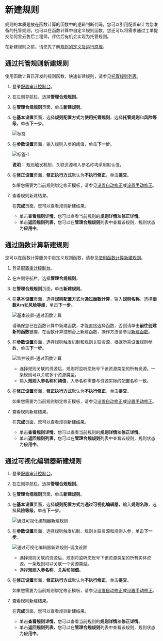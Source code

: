 # 新建规则

规则的本质是放在函数计算的函数中的逻辑判断代码，您可以引用配置审计为您准备的托管规则，也可以在函数计算中自定义规则函数。您还可以将需求通过工单提交给阿里云售后工程师，评估后有机会实现为托管规则。

在新建规则之前，请您先了解[规则的定义及运行原理](/cn.zh-CN/资源合规审计/规则的定义及运行原理.md)。

## 通过托管规则新建规则

使用函数计算已开发的规则函数，快速新建规则，请参见[托管规则列表](/cn.zh-CN/资源合规审计/托管规则/托管规则列表.md)。

1.  登录[配置审计控制台](https://config.console.aliyun.com)。

2.  在左侧导航栏，选择**管理合规规则**。

3.  在**管理合规规则**页面，单击**新建规则**。

4.  在**基本设置**页面，选择**规则配置方式**为**使用托管规则**，选择**托管规则**和**风险等级**，单击**下一步**。

    ![标签](https://static-aliyun-doc.oss-cn-hangzhou.aliyuncs.com/assets/img/zh-CN/8479670061/p86601.png)

5.  在**参数设置**页面，输入规则入参的阈值，单击**下一步**。

    ![标签-1](https://static-aliyun-doc.oss-cn-hangzhou.aliyuncs.com/assets/img/zh-CN/8479670061/p86602.png)

    **说明：** 规则触发机制、关联资源和入参名称均采用默认值。

6.  在**修正设置**页面，**修正执行方式**默认为**不执行修正**，单击**提交**。

    如果您需要为当前规则绑定修正模板，请参见[设置自动修正](/cn.zh-CN/资源合规审计/修正设置/设置自动修正.md)或[设置手动修正](/cn.zh-CN/资源合规审计/修正设置/设置手动修正.md)。

7.  查看规则新建结果。

    在**完成**页面，您可以查看规则新建结果。

    -   单击**查看规则详情**，您可以查看当前规则的**规则详情**和**修正详情**。
    -   单击**返回规则列表**，您可以在**管理合规规则**列表中查看该规则，规则状态为**应用中**。

## 通过函数计算新建规则

您可以在函数计算服务中自定义规则函数，请参见[使用函数计算新建规则](/cn.zh-CN/资源合规审计/自定义规则/使用函数计算新建规则.md)。

1.  登录[配置审计控制台](https://config.console.aliyun.com)。

2.  在左侧导航栏，选择**管理合规规则**。

3.  在**管理合规规则**页面，单击**新建规则**。

4.  在**基本设置**页面，选择**规则配置方式**为**通过函数计算**，输入**规则名称**，选择**函数Arn**和**风险等级**，单击**下一步**。

    ![基本设置-通过函数计算](https://static-aliyun-doc.oss-cn-hangzhou.aliyuncs.com/assets/img/zh-CN/8356280061/p92989.png)

    请确保您已在函数计算中新建函数，才能直接选择函数，否则请单击**前往创建新的函数**链接，在函数计算控制台上新建函数，操作方法请参见[新建函数](https://help.aliyun.com/document_detail/73338.html)。

5.  在**参数设置**页面，选择规则触发机制和规则关联资源，根据所需设置规则参数，单击**下一步**。

    ![监控设置-通过函数计算](https://static-aliyun-doc.oss-cn-hangzhou.aliyuncs.com/assets/img/zh-CN/4146280061/p92993.png)

    -   选择规则关联的资源后，规则将监听您账号下该资源类型的所有资源。一条规则可以关联多个资源类型。
    -   输入**规则入参名称**和**阈值**，入参名称需要与资源实际的配置名称一致。
6.  在**修正设置**页面，**修正执行方式**默认为**不执行修正**，单击**提交**。

    如果您需要为当前规则绑定修正模板，请参见[设置自动修正](/cn.zh-CN/资源合规审计/修正设置/设置自动修正.md)或[设置手动修正](/cn.zh-CN/资源合规审计/修正设置/设置手动修正.md)。

7.  查看规则新建结果。

    在**完成**页面，您可以查看规则新建结果。

    -   单击**查看规则详情**，您可以查看当前规则的**规则详情**和**修正详情**。
    -   单击**返回规则列表**，您可以在**管理合规规则**列表中查看该规则，规则状态为**应用中**。

## 通过可视化编辑器新建规则

1.  登录[配置审计控制台](https://config.console.aliyun.com)。

2.  在左侧导航栏，选择**管理合规规则**。

3.  在**管理合规规则**页面，单击**新建规则**。

4.  在**基本设置**页面，选择**规则配置方式**为**通过可视化编辑器**，输入**规则名称**，选择**风险等级**，单击**下一步**。

    ![通过可视化编辑器新建规则](https://static-aliyun-doc.oss-cn-hangzhou.aliyuncs.com/assets/img/zh-CN/4146280061/p96932.png)

5.  在**参数设置**页面，选择规则触发机制、规则关联资源和规则入参，单击**下一步**。

    ![通过可视化编辑器新建规则-调度设置](https://static-aliyun-doc.oss-cn-hangzhou.aliyuncs.com/assets/img/zh-CN/9510770061/p111563.png)

    -   选择规则关联的资源后，规则将监听您账号下该资源类型的所有实体资源。一条规则可以关联一个资源类型。
    -   选择**规则入参名称**、**关系**和**阈值**。
6.  在**修正设置**页面，**修正执行方式**默认为**不执行修正**，单击**提交**。

    如果您需要为当前规则绑定修正模板，请参见[设置自动修正](/cn.zh-CN/资源合规审计/修正设置/设置自动修正.md)或[设置手动修正](/cn.zh-CN/资源合规审计/修正设置/设置手动修正.md)。

7.  查看规则新建结果。

    在**完成**页面，您可以查看规则新建结果。

    -   单击**查看规则详情**，您可以查看当前规则的**规则详情**和**修正详情**。
    -   单击**返回规则列表**，您可以在**管理合规规则**列表中查看该规则，规则状态为**应用中**。


